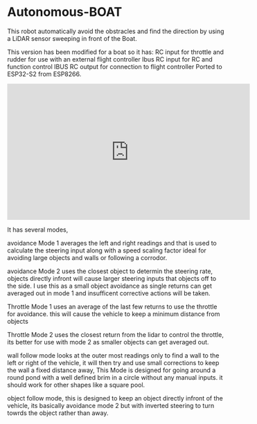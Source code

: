# Autonomous-BOAT
This robot automatically avoid the obstracles and find the direction by using
  a LiDAR sensor sweeping in front of the Boat.
  
This version has been modified for a boat so it has:
RC input for throttle and rudder for use with an external flight controller
Ibus RC input for RC and function control
IBUS RC output for connection to flight controller
Ported to ESP32-S2 from ESP8266.
<iframe width="560" height="315" src="https://www.youtube.com/embed/HKAlPZj2agQ" title="YouTube video player" frameborder="0" allow="accelerometer; autoplay; clipboard-write; encrypted-media; gyroscope; picture-in-picture; web-share" allowfullscreen></iframe>
  
It has several modes, 

avoidance Mode 1 averages the left and right readings and that is used to calculate the steering input along with a speed scaling factor ideal for avoiding large objects and walls or following a corrodor.

avoidance Mode 2 uses the closest object to determin the steering rate, objects directly infront will cause larger steering inputs that objects off to the side. I use this as a small object avoidance as single returns can get averaged out in mode 1 and insufficent corrective actions will be taken.

Throttle Mode 1 uses an average of the last few returns to use the throttle for avoidance. this will cause the vehicle to keep a minimum distance from objects 

Throttle Mode 2 uses the closest return from the lidar to control the throttle, its better for use with mode 2 as smaller objects can get averaged out.

wall follow mode looks at the outer most readings only to find a wall to the left or right of the vehicle, it will then try and use small corrections to keep the wall a fixed distance away, This Mode is designed for going around a round pond with a well defined brim in a circle without any manual inputs. it should work for other shapes like a square pool.

object follow mode, this is designed to keep an object directly infront of the vehicle, its basically avoidance mode 2 but with inverted steering to turn towrds the object rather than away.

